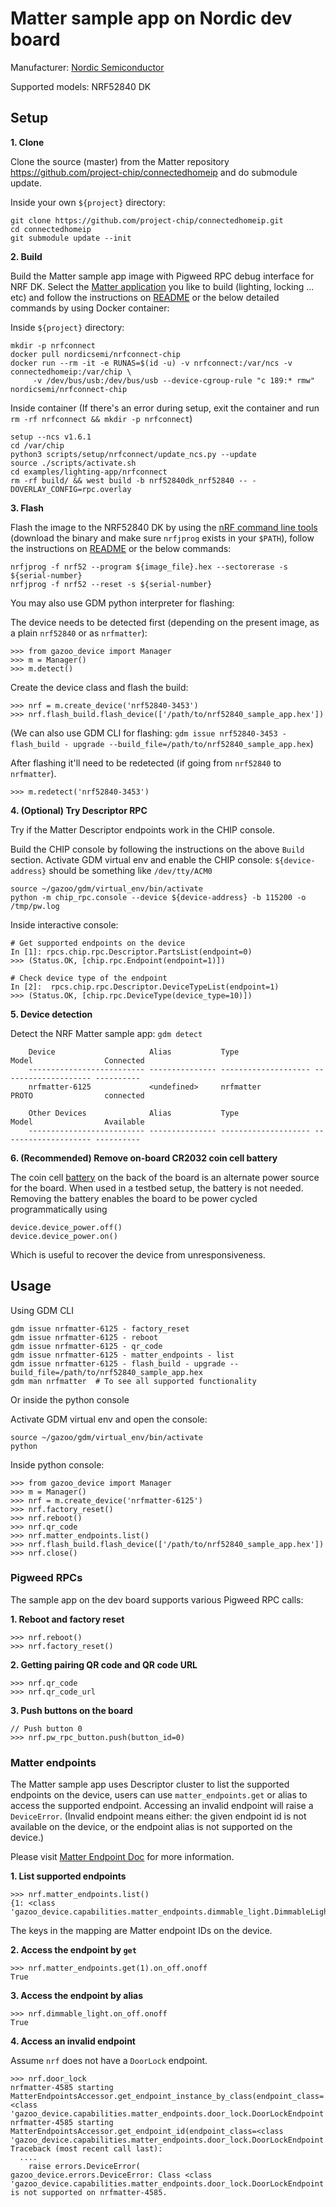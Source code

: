 # Matter sample app on Nordic dev board

Manufacturer: [Nordic Semiconductor](https://www.nordicsemi.com)

Supported models: NRF52840 DK

## Setup

**1. Clone**

Clone the source (master) from the Matter repository
https://github.com/project-chip/connectedhomeip and do submodule update.

Inside your own `${project}` directory:

```
git clone https://github.com/project-chip/connectedhomeip.git
cd connectedhomeip
git submodule update --init
```

**2. Build**

Build the Matter sample app image with Pigweed RPC debug interface for NRF DK.
Select the
[Matter application](https://github.com/project-chip/connectedhomeip/tree/master/examples)
you like to build (lighting, locking ... etc) and follow the instructions on
[README](https://github.com/project-chip/connectedhomeip/tree/master/examples/lighting-app/nrfconnect#building-with-pigweed-rpcs)
or the below detailed commands by using Docker container:

Inside `${project}` directory:

```
mkdir -p nrfconnect
docker pull nordicsemi/nrfconnect-chip
docker run --rm -it -e RUNAS=$(id -u) -v nrfconnect:/var/ncs -v connectedhomeip:/var/chip \
     -v /dev/bus/usb:/dev/bus/usb --device-cgroup-rule "c 189:* rmw" nordicsemi/nrfconnect-chip
```

Inside container (If there's an error during setup, exit the container and run
`rm -rf nrfconnect && mkdir -p nrfconnect`)

```
setup --ncs v1.6.1
cd /var/chip
python3 scripts/setup/nrfconnect/update_ncs.py --update
source ./scripts/activate.sh
cd examples/lighting-app/nrfconnect
rm -rf build/ && west build -b nrf52840dk_nrf52840 -- -DOVERLAY_CONFIG=rpc.overlay
```

**3. Flash**

Flash the image to the NRF52840 DK by using the
[nRF command line tools](https://www.nordicsemi.com/Products/Development-tools/nrf-command-line-tools/download)
(download the binary and make sure `nrfjprog` exists in your `$PATH`), follow
the instructions on
[README](https://github.com/project-chip/connectedhomeip/tree/master/examples/lighting-app/nrfconnect#flashing-and-debugging)
or the below commands:

```
nrfjprog -f nrf52 --program ${image_file}.hex --sectorerase -s ${serial-number}
nrfjprog -f nrf52 --reset -s ${serial-number}
```

You may also use GDM python interpreter for flashing:

The device needs to be detected first (depending on the present image, as a
plain `nrf52840` or as `nrfmatter`):

```
>>> from gazoo_device import Manager
>>> m = Manager()
>>> m.detect()
```

Create the device class and flash the build:

```
>>> nrf = m.create_device('nrf52840-3453')
>>> nrf.flash_build.flash_device(['/path/to/nrf52840_sample_app.hex'])
```

(We can also use GDM CLI for flashing: `gdm issue nrf52840-3453 - flash_build -
upgrade --build_file=/path/to/nrf52840_sample_app.hex`)

After flashing it'll need to be redetected (if going from `nrf52840` to
`nrfmatter`).

```
>>> m.redetect('nrf52840-3453')
```

**4. (Optional) Try Descriptor RPC**

Try if the Matter Descriptor endpoints work in the CHIP console.

Build the CHIP console by following the instructions on the above `Build`
section. Activate GDM virtual env and enable the CHIP console:
`${device-address}` should be something like `/dev/tty/ACM0`

```
source ~/gazoo/gdm/virtual_env/bin/activate
python -m chip_rpc.console --device ${device-address} -b 115200 -o /tmp/pw.log
```

Inside interactive console:

```
# Get supported endpoints on the device
In [1]: rpcs.chip.rpc.Descriptor.PartsList(endpoint=0)
>>> (Status.OK, [chip.rpc.Endpoint(endpoint=1)])

# Check device type of the endpoint
In [2]:  rpcs.chip.rpc.Descriptor.DeviceTypeList(endpoint=1)
>>> (Status.OK, [chip.rpc.DeviceType(device_type=10)])
```

**5. Device detection**

Detect the NRF Matter sample app: `gdm detect`

```
    Device                     Alias           Type                 Model                Connected
    -------------------------- --------------- -------------------- -------------------- ----------
    nrfmatter-6125             <undefined>     nrfmatter            PROTO                connected

    Other Devices              Alias           Type                 Model                Available
    -------------------------- --------------- -------------------- -------------------- ----------
```

**6. (Recommended) Remove on-board CR2032 coin cell battery**

The coin cell [battery](images/nrf52840_battery.jpg)
on the back of the board is an alternate power source for the board. When used
in a testbed setup, the battery is not needed. Removing the battery enables the
board to be power cycled programmatically using

```
device.device_power.off()
device.device_power.on()
```

Which is useful to recover the device from unresponsiveness.

## Usage

Using GDM CLI

```
gdm issue nrfmatter-6125 - factory_reset
gdm issue nrfmatter-6125 - reboot
gdm issue nrfmatter-6125 - qr_code
gdm issue nrfmatter-6125 - matter_endpoints - list
gdm issue nrfmatter-6125 - flash_build - upgrade --build_file=/path/to/nrf52840_sample_app.hex
gdm man nrfmatter  # To see all supported functionality
```

Or inside the python console

Activate GDM virtual env and open the console:

```
source ~/gazoo/gdm/virtual_env/bin/activate
python
```

Inside python console:

```
>>> from gazoo_device import Manager
>>> m = Manager()
>>> nrf = m.create_device('nrfmatter-6125')
>>> nrf.factory_reset()
>>> nrf.reboot()
>>> nrf.qr_code
>>> nrf.matter_endpoints.list()
>>> nrf.flash_build.flash_device(['/path/to/nrf52840_sample_app.hex'])
>>> nrf.close()
```

### Pigweed RPCs

The sample app on the dev board supports various Pigweed RPC calls:

**1. Reboot and factory reset**

```
>>> nrf.reboot()
>>> nrf.factory_reset()
```

**2. Getting pairing QR code and QR code URL**

```
>>> nrf.qr_code
>>> nrf.qr_code_url
```

**3. Push buttons on the board**

```
// Push button 0
>>> nrf.pw_rpc_button.push(button_id=0)
```

### Matter endpoints

The Matter sample app uses Descriptor cluster to list the supported endpoints on
the device, users can use `matter_endpoints.get` or alias to access the
supported endpoint. Accessing an invalid endpoint will raise a `DeviceError`.
(Invalid endpoint means either: the given endpoint id is not available on the
device, or the endpoint alias is not supported on the device.)

Please visit [Matter Endpoint Doc](../Matter_endpoints.md) for more information.

**1. List supported endpoints**

```
>>> nrf.matter_endpoints.list()
{1: <class 'gazoo_device.capabilities.matter_endpoints.dimmable_light.DimmableLightEndpoint'>}
```

The keys in the mapping are Matter endpoint IDs on the device.

**2. Access the endpoint by `get`**

```
>>> nrf.matter_endpoints.get(1).on_off.onoff
True
```

**3. Access the endpoint by alias**

```
>>> nrf.dimmable_light.on_off.onoff
True
```

**4. Access an invalid endpoint**

Assume `nrf` does not have a `DoorLock` endpoint.

```
>>> nrf.door_lock
nrfmatter-4585 starting MatterEndpointsAccessor.get_endpoint_instance_by_class(endpoint_class=<class 'gazoo_device.capabilities.matter_endpoints.door_lock.DoorLockEndpoint'>)
nrfmatter-4585 starting MatterEndpointsAccessor.get_endpoint_id(endpoint_class=<class 'gazoo_device.capabilities.matter_endpoints.door_lock.DoorLockEndpoint'>)
Traceback (most recent call last):
  ....
    raise errors.DeviceError(
gazoo_device.errors.DeviceError: Class <class 'gazoo_device.capabilities.matter_endpoints.door_lock.DoorLockEndpoint'> is not supported on nrfmatter-4585.
```
